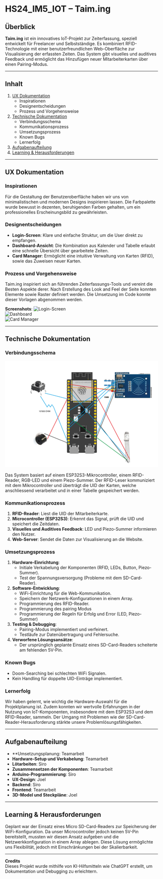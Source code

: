 # HS24_IM5_IOT – Taim.ing

## Überblick

**Taim.ing** ist ein innovatives IoT-Projekt zur Zeiterfassung, speziell entwickelt für Freelancer und Selbstständige. Es kombiniert RFID-Technologie mit einer benutzerfreundlichen Web-Oberfläche zur Visualisierung der erfassten Zeiten. Das System gibt visuelles und auditives Feedback und ermöglicht das Hinzufügen neuer Mitarbeiterkarten über einen Pairing-Modus.

---

## Inhalt

1. [UX Dokumentation](#ux-dokumentation)
   - Inspirationen
   - Designentscheidungen
   - Prozess und Vorgehensweise
2. [Technische Dokumentation](#technische-dokumentation)
   - Verbindungsschema
   - Kommunikationsprozess
   - Umsetzungsprozess
   - Known Bugs
   - Lernerfolg
3. [Aufgabenaufteilung](#aufgabenaufteilung)
4. [Learning & Herausforderungen](#learning--herausforderungen)

---

## UX Dokumentation

### Inspirationen
Für die Gestaltung der Benutzeroberfläche haben wir uns von minimalistischen und modernen Designs inspirieren lassen. Die Farbpalette wurde bewusst in dezenten, beruhigenden Farben gehalten, um ein professionelles Erscheinungsbild zu gewährleisten. 

### Designentscheidungen
- **Login-Screen**: Klare und einfache Struktur, um die User direkt zu empfangen.
- **Dashboard-Ansicht**: Die Kombination aus Kalender und Tabelle erlaubt eine schnelle Übersicht über gearbeitete Zeiten.
- **Card Manager**: Ermöglicht eine intuitive Verwaltung von Karten (RFID), sowie das Zuweisen neuer Karten.

### Prozess und Vorgehensweise
Taim.ing inspiriert sich an führenden Zeiterfassungs-Tools und vereint die Besten Aspekte derer. Nach Erstellung des Look and Feel der Seite konnten Elemente sowie Raster definiert werden. Die Umsetzung im Code konnte dieser Vorlagen abgenommen werden.

**Screenshots**:
![Login-Screen](./relative-path-to-image1.png)  
![Dashboard](./relative-path-to-image2.png)  
![Card Manager](./relative-path-to-image3.png)

---

## Technische Dokumentation

### Verbindungsschema
![Steckplan](/git_image/Steckplan_taiming.png)  

Das System basiert auf einem ESP32S3-Mikrocontroller, einem RFID-Reader, RGB-LED und einem Piezo-Summer. Der RFID-Leser kommuniziert mit dem Mikrocontroller und überträgt die UID der Karten, welche anschliessend verarbeitet und in einer Tabelle gespeichert werden.

### Kommunikationsprozess
1. **RFID-Reader**: Liest die UID der Mitarbeiterkarte.
2. **Microcontroller (ESP32S3)**: Erkennt das Signal, prüft die UID und speichert die Zeitdaten.
3. **Visuelles und Auditives Feedback**: LED und Piezo-Summer informieren den Nutzer.
4. **Web-Server**: Sendet die Daten zur Visualisierung an die Website.


### Umsetzungsprozess
1. **Hardware-Einrichtung**:
   - Initiale Verkabelung der Komponenten (RFID, LEDs, Button, Piezo-Summer).
   - Test der Spannungsversorgung (Probleme mit dem SD-Card-Reader).
2. **Software-Entwicklung**:
   - WiFi-Einrichtung für die Web-Kommunikation.
   - Speichern der Netzwerk-Konfigurationen in einem Array.
   - Programmierung des RFID-Reader.
   - Programmierung des pairing Modus
   - Programmierung der Regeln für Erfolg und Error (LED, Piezo-Summer)
3. **Testing & Debugging**:
   - Pairing-Modus implementiert und verfeinert.
   - Testläufe zur Datenübertragung und Fehlersuche.
4. **Verworfene Lösungsansätze**:
   - Der ursprünglich geplante Einsatz eines SD-Card-Readers scheiterte am fehlenden 5V-Pin.

### Known Bugs
- Doom-Searching bei schlechten WiFi Signalen.
- Kein Handling für doppelte UID-Einträge implementiert.

### Lernerfolg
Wir haben gelernt, wie wichtig die Hardware-Auswahl für die Projektplanung ist. Zudem konnten wir wertvolle Erfahrungen in der Nutzung von IoT-Komponenten, insbesondere mit dem ESP32S3 und dem RFID-Reader, sammeln. Der Umgang mit Problemen wie der SD-Card-Reader-Herausforderung stärkte unsere Problemlösungsfähigkeiten.

---

## Aufgabenaufteilung
- **Umsetzungsplanung: Teamarbeit
- **Hardware-Setup und Verkabelung**: Teamarbeit
- **Lötarbeiten**: Siro
- **Zusammensetzen der Komponenten**: Teamarbeit
- **Arduino-Programmierung**: Siro
- **UX-Design**: Joel
- **Backend**: Siro
- **Frontend**: Teamarbeit
- **3D-Model und Steckpläne**: Joel

---

## Learning & Herausforderungen
Geplant war der Einsatz eines Micro SD-Card-Readers zur Speicherung der WiFi-Konfiguration. Da unser Microcontroller jedoch keinen 5V-Pin bereitstellt, mussten wir diesen Ansatz aufgeben und die Netzwerkkonfiguration in einem Array ablegen. Diese Lösung ermöglichte uns Flexibilität, jedoch mit Einschränkungen bei der Skalierbarkeit.

---

**Credits**  
Dieses Projekt wurde mithilfe von KI-Hilfsmitteln wie ChatGPT erstellt, um Dokumentation und Debugging zu erleichtern.

